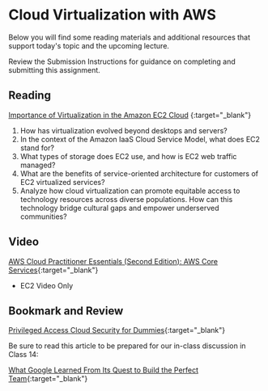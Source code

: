 # Cloud Virtualization with AWS

Below you will find some reading materials and additional resources that support today's topic and the upcoming lecture.

Review the Submission Instructions for guidance on completing and submitting this assignment.

## Reading

[Importance of Virtualization in the Amazon EC2 Cloud](https://www.joe0.com/2017/06/11/importance-of-virtualization-in-the-amazon-ec2-cloud/)
{:target="_blank"}

1. How has virtualization evolved beyond desktops and servers?
1. In the context of the Amazon IaaS Cloud Service Model, what does EC2 stand for?
1. What types of storage does EC2 use, and how is EC2 web traffic managed?
1. What are the benefits of service-oriented architecture for customers of EC2 virtualized services?
1. Analyze how cloud virtualization can promote equitable access to technology resources across diverse populations. How can this technology bridge cultural gaps and empower underserved communities?

## Video

[AWS Cloud Practitioner Essentials (Second Edition): AWS Core Services](https://www.aws.training/Details/eLearning?id=29700){:target="_blank"}

- EC2 Video Only

## Bookmark and Review

[Privileged Access Cloud Security for Dummies](https://www.dummies.com/wp-content/uploads/Privileged-Access-Cloud-Security-For-Dummies-Thycotic-Special-Edition.pdf){:target="_blank"}

Be sure to read this article to be prepared for our in-class discussion in Class 14:

[What Google Learned From Its Quest to Build the Perfect Team](https://www.google.com/amp/mobile.nytimes.com/2016/02/28/magazine/what-google-learned-from-its-quest-to-build-the-perfect-team.amp.html){:target="_blank"}
